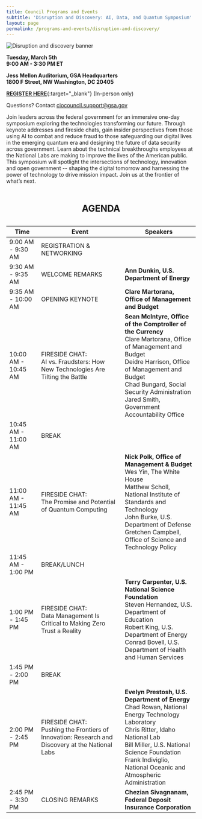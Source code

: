 ```yaml
---
title: Council Programs and Events
subtitle: 'Disruption and Discovery: AI, Data, and Quantum Symposium'
layout: page
permalink: /programs-and-events/disruption-and-discovery/
---
```


<img src="{{site.baseurl}}/assets/images/blog/disruption-discovery-banner.png" alt="Disruption and discovery banner" class="event-banner-img">

**Tuesday, March 5th**<br> 
**9:00 AM - 3:30 PM ET**

**Jess Mellon Auditorium, GSA Headquarters**<br>
**1800 F Street, NW Washington, DC 20405**<br>

[**REGISTER HERE**](https://gsa.zoomgov.com/meeting/register/vJItduGsrjMjH5WV7BYKLsSQqKxMPZqEU5w#/registration){:target="_blank"} (In-person only)

Questions? Contact <a href="mailto:ciocouncil.support@gsa.gov">ciocouncil.support@gsa.gov</a>

Join leaders across the federal government for an immersive one-day symposium exploring the technologies transforming our future. Through keynote addresses and fireside chats, gain insider perspectives from those using AI to combat and reduce fraud to those safeguarding our digital lives in the emerging quantum era and designing the future of data security across government. Learn about the technical breakthroughs employees at the National Labs are making to improve the lives of the American public. This symposium will spotlight the intersections of technology, innovation and open government -- shaping the digital tomorrow and harnessing the power of technology to drive mission impact. Join us at the frontier of what’s next.

<div class="table-responsive blog-disruption">
<table class="modernize-it-table">
  <caption><h2>AGENDA</h2></caption>
  
  <thead class="visually-hidden">
    <tr>
      <th scope="col"  aria-label="Time">Time</th>
      <th scope="col" aria-label="Event">Event</th>
      <th scope="col" aria-label="Speakers">Speakers</th>
    </tr>
  </thead>

  <tbody>
    <tr>
      <td>9:00 AM - 9:30 AM</td>
      <td>REGISTRATION & NETWORKING</td>
      <td></td>
    </tr>
    <tr>
      <td>9:30 AM - 9:35 AM</td>
      <td>WELCOME REMARKS</td>
      <td><b>Ann Dunkin, U.S. Department of Energy</b></td>
    </tr>
    <tr>
      <td>9:35 AM - 10:00 AM</td>
      <td>OPENING KEYNOTE</td>
      <td><b>Clare Martorana, Office of Management and Budget</b></td>
    </tr>
    <tr>
      <td>10:00 AM - 10:45 AM</td>
      <td>FIRESIDE CHAT:<br>AI vs. Fraudsters: How New Technologies Are Tilting the Battle </td>
      <td>
        <b>Sean McIntyre, Office of the Comptroller of the Currency</b><br>
        Clare Martorana, Office of Management and Budget<br>
        Deidre Harrison, Office of Management and Budget<br>
        Chad Bungard, Social Security Administration<br>
        Jared Smith, Government Accountability Office
      </td>
    </tr>
    <tr>
      <td>10:45 AM - 11:00 AM</td>
      <td>BREAK</td>
      <td></td>
    </tr>
    <tr>
      <td>11:00 AM - 11:45 AM</td>
      <td>FIRESIDE CHAT:<br>The Promise and Potential of Quantum Computing </td>
      <td>
          <b>Nick Polk, Office of Management & Budget</b><br> 
          Wes Yin, The White House<br>
          Matthew Scholl, National Institute of Standards and Technology<br>
          John Burke, U.S. Department of Defense<br>
          Gretchen Campbell, Office of Science and Technology Policy
      </td>
    </tr>
    <tr>
      <td>11:45 AM - 1:00 PM</td>
      <td>BREAK/LUNCH</td>
      <td></td>
    </tr>
    <tr>
      <td>1:00 PM - 1:45 PM</td>
      <td>FIRESIDE CHAT:<br>Data Management Is Critical to Making Zero Trust a Reality</td>
      <td>
          <b>Terry Carpenter, U.S. National Science Foundation</b><br>
          Steven Hernandez, U.S. Department of Education<br>
          Robert King, U.S. Department of Energy<br>
          Conrad Bovell, U.S. Department of Health and Human Services
      </td>
    </tr>
    <tr>
      <td>1:45 PM - 2:00 PM</td>
      <td>BREAK</td>
      <td></td>
    </tr>
    <tr>
      <td>2:00 PM - 2:45 PM</td>
      <td>FIRESIDE CHAT:<br>Pushing the Frontiers of Innovation: Research and Discovery at the National Labs</td>
      <td>
          <b>Evelyn Prestosh, U.S. Department of Energy</b><br>
          Chad Rowan, National Energy Technology Laboratory<br>
          Chris Ritter, Idaho National Lab<br>
          Bill Miller, U.S. National Science Foundation<br>
          Frank Indiviglio, National Oceanic and Atmospheric Administration
      </td>
    </tr>
    <tr>
      <td>2:45 PM - 3:30 PM</td>
      <td>CLOSING REMARKS</td>
      <td>
          <b>Chezian Sivagnanam, Federal Deposit Insurance Corporation</b>
      </td>
    </tr>
  </tbody>
</table>
 <div class="table-banner"></div>
</div>
